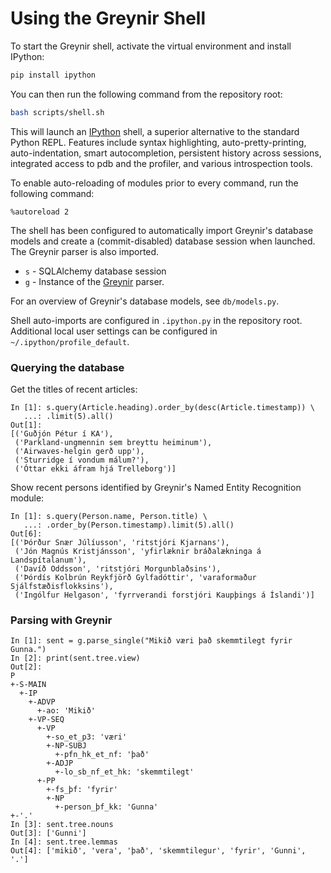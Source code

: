 # Using the Greynir Shell

To start the Greynir shell, activate the virtual environment and install IPython:

```bash
pip install ipython
```

You can then run the following command from the repository root:

```bash
bash scripts/shell.sh 
```

This will launch an [IPython](http://ipython.readthedocs.io) shell, a superior alternative to the standard Python REPL. Features include syntax highlighting, auto-pretty-printing, auto-indentation, smart autocompletion, persistent history across sessions, integrated access to pdb and the profiler, and various introspection tools.

To enable auto-reloading of modules prior to every command, run the following command: 

```
%autoreload 2
```

The shell has been configured to automatically import Greynir's database models and create a (commit-disabled) database session when launched. The Greynir parser is also imported.

* `s` - SQLAlchemy database session
* `g` - Instance of the [Greynir](https://github.com/mideind/GreynirPackage) parser.

For an overview of Greynir's database models, see `db/models.py`.

Shell auto-imports are configured in `.ipython.py` in the repository root. Additional local user settings can be configured in `~/.ipython/profile_default`.

### Querying the database

Get the titles of recent articles:

```
In [1]: s.query(Article.heading).order_by(desc(Article.timestamp)) \
   ...: .limit(5).all()
Out[1]:
[('Guðjón Pétur í KA'),
 ('Parkland-ungmennin sem breyttu heiminum'),
 ('Airwaves-helgin gerð upp'),
 ('Sturridge í vondum málum?'),
 ('Óttar ekki áfram hjá Trelleborg')]
```

Show recent persons identified by Greynir's Named Entity Recognition module:

```
In [1]: s.query(Person.name, Person.title) \
   ...: .order_by(Person.timestamp).limit(5).all()
Out[6]:
[('Þórður Snær Júlíusson', 'ritstjóri Kjarnans'),
 ('Jón Magnús Kristjánsson', 'yfirlæknir bráðalækninga á Landspítalanum'),
 ('Davíð Oddsson', 'ritstjóri Morgunblaðsins'),
 ('Þórdís Kolbrún Reykfjörð Gylfadóttir', 'varaformaður Sjálfstæðisflokksins'),
 ('Ingólfur Helgason', 'fyrrverandi forstjóri Kaupþings á Íslandi')]
```

### Parsing with Greynir

```
In [1]: sent = g.parse_single("Mikið væri það skemmtilegt fyrir Gunna.")
In [2]: print(sent.tree.view)
Out[2]:
P
+-S-MAIN
  +-IP
    +-ADVP
      +-ao: 'Mikið'
    +-VP-SEQ
      +-VP
        +-so_et_p3: 'væri'
        +-NP-SUBJ
          +-pfn_hk_et_nf: 'það'
        +-ADJP
          +-lo_sb_nf_et_hk: 'skemmtilegt'
      +-PP
        +-fs_þf: 'fyrir'
        +-NP
          +-person_þf_kk: 'Gunna'
+-'.'
In [3]: sent.tree.nouns
Out[3]: ['Gunni']
In [4]: sent.tree.lemmas
Out[4]: ['mikið', 'vera', 'það', 'skemmtilegur', 'fyrir', 'Gunni', '.']

```

